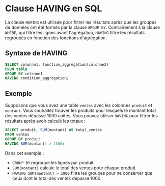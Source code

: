 # Clause HAVING en SQL

La clause `HAVING` est utilisée pour filtrer les résultats après que les groupes de données ont été formés par la clause `GROUP BY`. Contrairement à la clause `WHERE`, qui filtre les lignes avant l'agrégation, `HAVING` filtre les résultats regroupés en fonction des fonctions d'agrégation.

## Syntaxe de HAVING

```sql
SELECT colonne1, fonction_aggregation(colonne2)
FROM table
GROUP BY colonne1
HAVING condition_aggregation;
```

## Exemple

Supposons que vous avez une table `ventes` avec les colonnes `produit` et `montant`. Vous souhaitez trouver les produits pour lesquels le montant total des ventes dépasse 1000 unités. Vous pouvez utiliser `HAVING` pour filtrer les résultats après avoir calculé les totaux :

```sql
SELECT produit, SUM(montant) AS total_ventes
FROM ventes
GROUP BY produit
HAVING SUM(montant) > 1000;
```

Dans cet exemple :

- `GROUP BY` regroupe les lignes par produit.
- `SUM(montant)` calcule le total des ventes pour chaque produit.
- `HAVING SUM(montant) > 1000` filtre les groupes pour ne conserver que ceux dont le total des ventes dépasse 1000.
